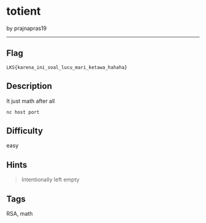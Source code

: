 # totient

by prajnapras19

---

## Flag

```
LKS{karena_ini_soal_lucu_mari_ketawa_hahaha}
```

## Description
It just math after all

`nc host port`

## Difficulty
easy

## Hints
> Intentionally left empty

## Tags
RSA, math
